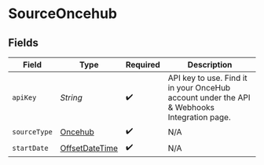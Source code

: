 # SourceOncehub


## Fields

| Field                                                                                      | Type                                                                                       | Required                                                                                   | Description                                                                                |
| ------------------------------------------------------------------------------------------ | ------------------------------------------------------------------------------------------ | ------------------------------------------------------------------------------------------ | ------------------------------------------------------------------------------------------ |
| `apiKey`                                                                                   | *String*                                                                                   | :heavy_check_mark:                                                                         | API key to use. Find it in your OnceHub account under the API & Webhooks Integration page. |
| `sourceType`                                                                               | [Oncehub](../../models/shared/Oncehub.md)                                                  | :heavy_check_mark:                                                                         | N/A                                                                                        |
| `startDate`                                                                                | [OffsetDateTime](https://docs.oracle.com/javase/8/docs/api/java/time/OffsetDateTime.html)  | :heavy_check_mark:                                                                         | N/A                                                                                        |
